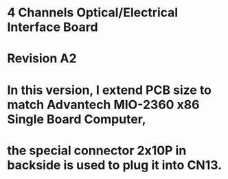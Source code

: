 # 4 Channels Optical/Electrical Interface Board
# Revision A2
# In this version, I extend PCB size to match Advantech MIO-2360 x86 Single Board Computer,
# the special connector 2x10P in backside is used to plug it into CN13.
